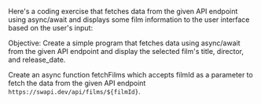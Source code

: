 Here's a coding exercise that fetches data from the given API endpoint using async/await and displays some film information to the user interface based on the user's input:

Objective: Create a simple program that fetches data using async/await from the given API endpoint and display the selected film's title, director, and release_date.

Create an async function fetchFilms which accepts filmId as a parameter to fetch the data from the given API endpoint `https://swapi.dev/api/films/${filmId}`.
